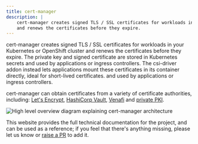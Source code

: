 ```yaml
---
title: cert-manager
description: |
    cert-manager creates signed TLS / SSL certificates for workloads in your Kubernetes or OpenShift cluster
    and renews the certificates before they expire.
---
```


cert-manager creates signed TLS / SSL certificates for workloads in your Kubernetes or OpenShift cluster
and renews the certificates before they expire.
The private key and signed certificate are stored in Kubernetes secrets and used by applications or ingress controllers. The csi-driver addon instead lets applications mount these certificates in its container directly, ideal for short-lived certificates.
and used by applications or ingress controllers.

cert-manager can obtain certificates from a variety of certificate authorities, including:
[Let's Encrypt](configuration/acme/README.md), [HashiCorp Vault](configuration/vault.md),
[Venafi](configuration/venafi.md) and [private PKI](configuration/ca.md).


![High level overview diagram explaining cert-manager architecture](/images/high-level-overview.svg)

This website provides the full technical documentation for the project, and can be
used as a reference; if you feel that there's anything missing, please let us know
or [raise a PR](https://github.com/cert-manager/website/pulls) to add it.
